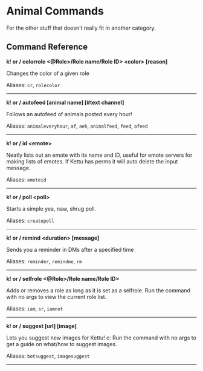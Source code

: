 # Animal Commands

For the other stuff that doesn't really fit in another category.

## Command Reference

**k! or / colorrole \<@Role>/Role name/Role ID> \<color> [reason]**

Changes the color of a given role

Aliases: `cr`, `rolecolor`

-------

**k! or / autofeed [animal name] [#text channel]**

Follows an autofeed of animals posted every hour!

Aliases: `animaleveryhour`, `af`, `aeh`, `animalfeed`, `feed`, `afeed`

-------

**k! or / id \<emote>**

Neatly lists out an emote with its name and ID, useful for emote servers for making lists of emotes. If Kettu has perms it will auto delete the input message.

Aliases: `emoteid`

-------

**k! or / poll \<poll>**

Starts a simple yea, naw, shrug poll.

Aliases: `createpoll`

-------

**k! or / remind \<duration> [message]**

Sends you a reminder in DMs after a specified time

Aliases: `reminder`, `remindme`, `rm`

-------

**k! or / selfrole \<@Role>/Role name/Role ID>**

Adds or removes a role as long as it is set as a selfrole. Run the command with no args to view the current role list.

Aliases: `iam`, `sr`, `iamnot`

-------

**k! or / suggest [url] [image]**

Lets you suggest new images for Kettu! c: Run the command with no args to get a guide on what/how to suggest images.

Aliases: `botsuggest`, `imagesuggest`

-------